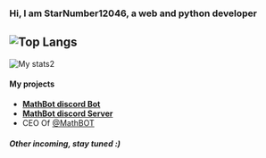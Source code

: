 ### Hi, I am StarNumber12046, a web and python developer

![Top Langs](https://github-readme-stats.vercel.app/api/top-langs/?username=starnumber12046&theme=tokyonight)
-

![My stats2](https://github-readme-stats.vercel.app/api?username=starnumber12046&theme=tokyonight)

#### My projects
- [**MathBot discord Bot**](https://discord.com/oauth2/authorize?client_id=769968401594449920&permissions=182272&scope=bot)
- [**MathBot discord Server**](https://discord.gg/TXSmRAeTC3)
- CEO Of [@MathBOT](https://github.com/MathBOTdiscord/)
 ##### Other incoming, stay tuned :)
